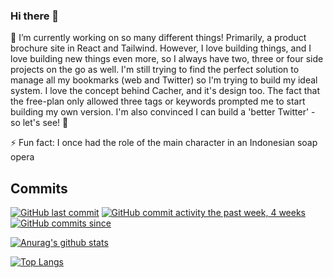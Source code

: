 ### Hi there 👋

🔭 I’m currently working on so many different things! Primarily, a product brochure site in React and Tailwind. However, I love building things, and I love building new things even more, so I always have two, three or four side projects on the go as well. I'm still trying to find the perfect solution to manage all my bookmarks (web and Twitter) so I'm trying to build my ideal system. I love the concept behind Cacher, and it's design too. The fact that the free-plan only allowed three tags or keywords prompted me to start building my own version. I'm also convinced I can build a 'better Twitter' - so let's see! 🤣

⚡ Fun fact: I once had the role of the main character in an Indonesian soap opera

## Commits
[![GitHub last commit](https://img.shields.io/github/last-commit/google/skia.svg?style=flat)]()
[![GitHub commit activity the past week, 4 weeks](https://img.shields.io/github/commit-activity/y/eslint/eslint.svg?style=flat)]() [![GitHub commits since](https://img.shields.io/github/commits-since/tterb/playmusic/v1.2.0.svg)]()

[![Anurag's github stats](https://github-readme-stats.vercel.app/api?username=MattHeslington)](https://github.com/anuraghazra/github-readme-stats)

[![Top Langs](https://github-readme-stats.vercel.app/api/top-langs/?username=MattHeslington)](https://github.com/anuraghazra/github-readme-stats)


<!--
- 🌱 I’m currently learning ...
- 👯 I’m looking to collaborate on ...
- 🤔 I’m looking for help with ...
- 💬 Ask me about ...
- 📫 How to reach me: ...
- 😄 Pronouns: ...
- 
-->
